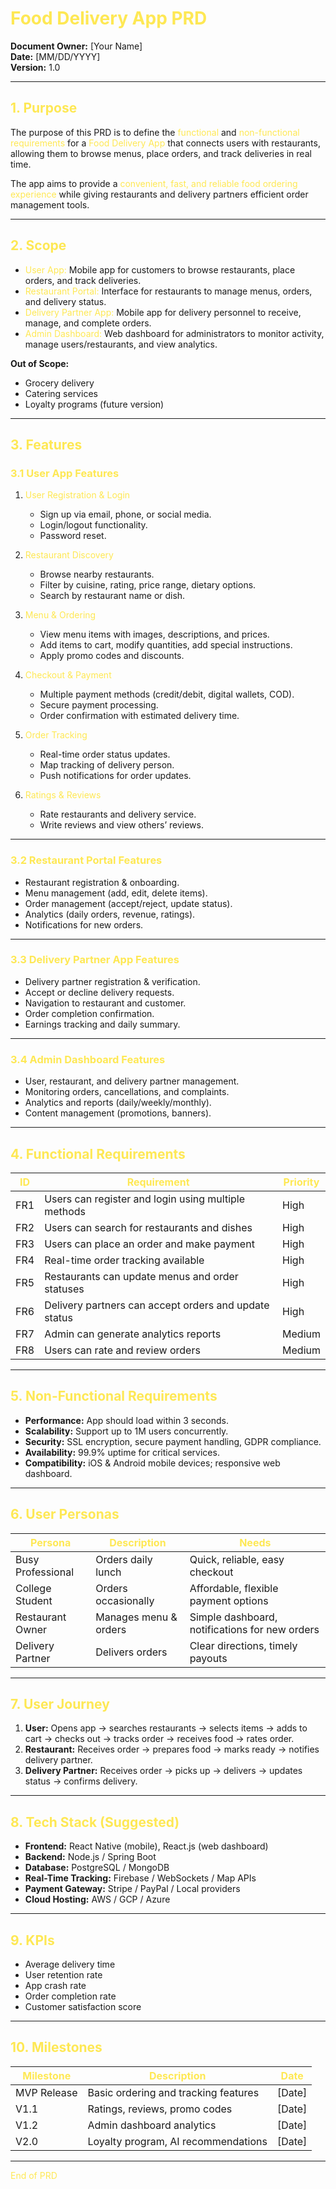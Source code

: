 # <span style="color:#FEE854;">Food Delivery App PRD</span>

**Document Owner:** [Your Name]  
**Date:** [MM/DD/YYYY]  
**Version:** 1.0

---

## <span style="color:#FEE854;">1. Purpose</span>

The purpose of this PRD is to define the <span style="color:#FEE854;">functional</span> and <span style="color:#FEE854;">non-functional requirements</span> for a <span style="color:#FEE854;">Food Delivery App</span> that connects users with restaurants, allowing them to browse menus, place orders, and track deliveries in real time.

The app aims to provide a <span style="color:#FEE854;">convenient, fast, and reliable food ordering experience</span> while giving restaurants and delivery partners efficient order management tools.

---

## <span style="color:#FEE854;">2. Scope</span>

- <span style="color:#FEE854;">User App:</span> Mobile app for customers to browse restaurants, place orders, and track deliveries.
- <span style="color:#FEE854;">Restaurant Portal:</span> Interface for restaurants to manage menus, orders, and delivery status.
- <span style="color:#FEE854;">Delivery Partner App:</span> Mobile app for delivery personnel to receive, manage, and complete orders.
- <span style="color:#FEE854;">Admin Dashboard:</span> Web dashboard for administrators to monitor activity, manage users/restaurants, and view analytics.

**Out of Scope:**
- Grocery delivery
- Catering services
- Loyalty programs (future version)

---

## <span style="color:#FEE854;">3. Features</span>

### <span style="color:#FEE854;">3.1 User App Features</span>
1. <span style="color:#FEE854;">User Registration & Login</span>
    - Sign up via email, phone, or social media.
    - Login/logout functionality.
    - Password reset.

2. <span style="color:#FEE854;">Restaurant Discovery</span>
    - Browse nearby restaurants.
    - Filter by cuisine, rating, price range, dietary options.
    - Search by restaurant name or dish.

3. <span style="color:#FEE854;">Menu & Ordering</span>
    - View menu items with images, descriptions, and prices.
    - Add items to cart, modify quantities, add special instructions.
    - Apply promo codes and discounts.

4. <span style="color:#FEE854;">Checkout & Payment</span>
    - Multiple payment methods (credit/debit, digital wallets, COD).
    - Secure payment processing.
    - Order confirmation with estimated delivery time.

5. <span style="color:#FEE854;">Order Tracking</span>
    - Real-time order status updates.
    - Map tracking of delivery person.
    - Push notifications for order updates.

6. <span style="color:#FEE854;">Ratings & Reviews</span>
    - Rate restaurants and delivery service.
    - Write reviews and view others’ reviews.

---

### <span style="color:#FEE854;">3.2 Restaurant Portal Features</span>
- Restaurant registration & onboarding.
- Menu management (add, edit, delete items).
- Order management (accept/reject, update status).
- Analytics (daily orders, revenue, ratings).
- Notifications for new orders.

---

### <span style="color:#FEE854;">3.3 Delivery Partner App Features</span>
- Delivery partner registration & verification.
- Accept or decline delivery requests.
- Navigation to restaurant and customer.
- Order completion confirmation.
- Earnings tracking and daily summary.

---

### <span style="color:#FEE854;">3.4 Admin Dashboard Features</span>
- User, restaurant, and delivery partner management.
- Monitoring orders, cancellations, and complaints.
- Analytics and reports (daily/weekly/monthly).
- Content management (promotions, banners).

---

## <span style="color:#FEE854;">4. Functional Requirements</span>

| <span style="color:#FEE854;">ID</span>  | <span style="color:#FEE854;">Requirement</span> | <span style="color:#FEE854;">Priority</span> |
|-----|------------|---------|
| FR1 | Users can register and login using multiple methods | High |
| FR2 | Users can search for restaurants and dishes | High |
| FR3 | Users can place an order and make payment | High |
| FR4 | Real-time order tracking available | High |
| FR5 | Restaurants can update menus and order statuses | High |
| FR6 | Delivery partners can accept orders and update status | High |
| FR7 | Admin can generate analytics reports | Medium |
| FR8 | Users can rate and review orders | Medium |

---

## <span style="color:#FEE854;">5. Non-Functional Requirements</span>

- **Performance:** App should load within 3 seconds.
- **Scalability:** Support up to 1M users concurrently.
- **Security:** SSL encryption, secure payment handling, GDPR compliance.
- **Availability:** 99.9% uptime for critical services.
- **Compatibility:** iOS & Android mobile devices; responsive web dashboard.

---

## <span style="color:#FEE854;">6. User Personas</span>

| <span style="color:#FEE854;">Persona</span> | <span style="color:#FEE854;">Description</span> | <span style="color:#FEE854;">Needs</span> |
|---------|------------|------|
| Busy Professional | Orders daily lunch | Quick, reliable, easy checkout |
| College Student | Orders occasionally | Affordable, flexible payment options |
| Restaurant Owner | Manages menu & orders | Simple dashboard, notifications for new orders |
| Delivery Partner | Delivers orders | Clear directions, timely payouts |

---

## <span style="color:#FEE854;">7. User Journey</span>

1. **User:** Opens app → searches restaurants → selects items → adds to cart → checks out → tracks order → receives food → rates order.
2. **Restaurant:** Receives order → prepares food → marks ready → notifies delivery partner.
3. **Delivery Partner:** Receives order → picks up → delivers → updates status → confirms delivery.

---

## <span style="color:#FEE854;">8. Tech Stack (Suggested)</span>

- **Frontend:** React Native (mobile), React.js (web dashboard)
- **Backend:** Node.js / Spring Boot
- **Database:** PostgreSQL / MongoDB
- **Real-Time Tracking:** Firebase / WebSockets / Map APIs
- **Payment Gateway:** Stripe / PayPal / Local providers
- **Cloud Hosting:** AWS / GCP / Azure

---

## <span style="color:#FEE854;">9. KPIs</span>

- Average delivery time
- User retention rate
- App crash rate
- Order completion rate
- Customer satisfaction score

---

## <span style="color:#FEE854;">10. Milestones</span>

| <span style="color:#FEE854;">Milestone</span> | <span style="color:#FEE854;">Description</span> | <span style="color:#FEE854;">Date</span> |
|-----------|-------------|------|
| MVP Release | Basic ordering and tracking features | [Date] |
| V1.1 | Ratings, reviews, promo codes | [Date] |
| V1.2 | Admin dashboard analytics | [Date] |
| V2.0 | Loyalty program, AI recommendations | [Date] |

---

<span style="color:#FEE854;">End of PRD</span>
